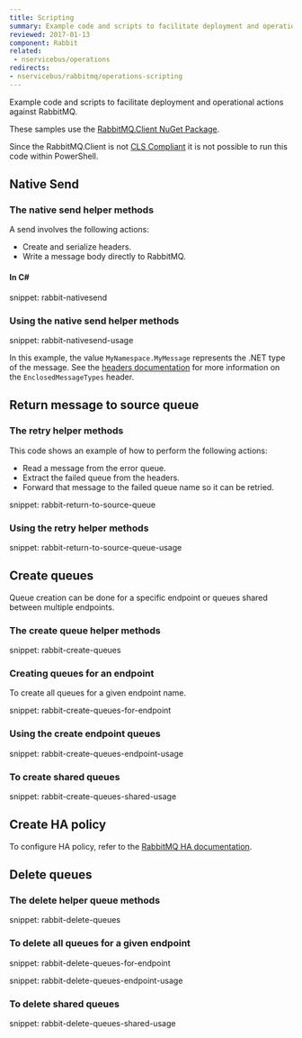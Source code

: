 ```yaml
---
title: Scripting
summary: Example code and scripts to facilitate deployment and operational actions against RabbitMQ.
reviewed: 2017-01-13
component: Rabbit
related:
 - nservicebus/operations
redirects:
- nservicebus/rabbitmq/operations-scripting
---
```


Example code and scripts to facilitate deployment and operational actions against RabbitMQ.

These samples use the [RabbitMQ.Client NuGet Package](https://www.nuget.org/packages/RabbitMQ.Client/).

Since the RabbitMQ.Client is not [CLS Compliant](https://msdn.microsoft.com/en-us/library/system.clscompliantattribute.aspx) it is not possible to run this code within PowerShell.


## Native Send


### The native send helper methods

A send involves the following actions:

 * Create and serialize headers.
 * Write a message body directly to RabbitMQ.


#### In C&#35;

snippet: rabbit-nativesend


### Using the native send helper methods

snippet: rabbit-nativesend-usage

In this example, the value `MyNamespace.MyMessage` represents the .NET type of the message. See the [headers documentation](/nservicebus/messaging/headers.md) for more information on the `EnclosedMessageTypes` header.


## Return message to source queue


### The retry helper methods

This code shows an example of how to perform the following actions:

 * Read a message from the error queue.
 * Extract the failed queue from the headers.
 * Forward that message to the failed queue name so it can be retried.

snippet: rabbit-return-to-source-queue


### Using the retry helper methods

snippet: rabbit-return-to-source-queue-usage


## Create queues

Queue creation can be done for a specific endpoint or queues shared between multiple endpoints.


### The create queue helper methods

snippet: rabbit-create-queues


### Creating queues for an endpoint

To create all queues for a given endpoint name.

snippet: rabbit-create-queues-for-endpoint


### Using the create endpoint queues

snippet: rabbit-create-queues-endpoint-usage


### To create shared queues

snippet: rabbit-create-queues-shared-usage


## Create HA policy

To configure HA policy, refer to the [RabbitMQ HA documentation](https://www.rabbitmq.com/ha.html).


## Delete queues


### The delete helper queue methods

snippet: rabbit-delete-queues


### To delete all queues for a given endpoint

snippet: rabbit-delete-queues-for-endpoint

snippet: rabbit-delete-queues-endpoint-usage


### To delete shared queues

snippet: rabbit-delete-queues-shared-usage
